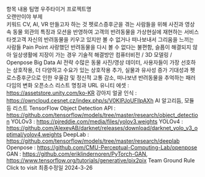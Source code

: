 항목	내용
팀명	우주타이거
프로젝트명	
오랜만이야
부제	
키워드	CV, AI, VR
만들고자 하는 것	펫로스증후군을 겪는 사람들을 위해 사진과 영상 속 동물 외관의 특징과 모션을 반영하여 고객의 반려동물을 가상현실에 재현하는 서비스
타겟고객	자신의 반려동물을 키우고 있지만 볼 수 없거나 떠나보내서 그리움을 느끼는 사람들
Pain Point	사랑했던 반려동물을 다시 볼 수 없다는 불편함, 슬픔이 해결되지 않아 일상생활에 지장이 가는 경우
기술적
해결방안	컴퓨터비전 / 3D 모델링 / Openpose
Big Data
AI 전략	수많은 동물 사진/영상 데이터, 사용자들이 가장 선호하는 상호작용, 더 다양하고 수요가 있는 상호작용 추가, 실물과 유사성 증가
기대성과	펫로스증후군으로 인한 우울감 및 정신적 고통 감소, 떠나보낸 반려동물을 추억하는 패러다임의 변화
오픈소스
리스트
명칭과 URL	유니티 에셋 : https://assetstore.unity.com/ko-KR
강아지 얼굴 인식 : https://owncloud.cesnet.cz/index.php/s/V0KIPJoUFllpAXh
AI
알고리듬,
모듈 등
리스트	TensorFlow Object Detection API : https://github.com/tensorflow/models/tree/master/research/object_detection
YOLOv3 : https://pjreddie.com/media/files/yolov3.weights
YOLOv4 : https://github.com/AlexeyAB/darknet/releases/download/darknet_yolo_v3_optimal/yolov4.weights
DeepLab : https://github.com/tensorflow/models/tree/master/research/deeplab
Openpose : https://github.com/CMU-Perceptual-Computing-Lab/openpose
GAN : https://github.com/eriklindernoren/PyTorch-GAN, https://www.tensorflow.org/tutorials/generative/pix2pix
Team
Ground
Rule	Click to visit
최종수정일	2024-3-26

